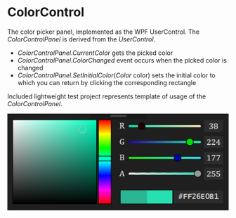 # ColorControl
The color picker panel, implemented as the WPF UserControl. 
The _ColorControlPanel_ is derived from the _UserControl_.  
  
- _ColorControlPanel.CurrentColor_ gets the picked color  
- _ColorControlPanel.ColorChanged_ event occurs when the picked color is changed  
- _ColorControlPanel.SetInitialColor_(_Color_ color) sets the initial color to which you can return by clicking the corresponding rectangle  
  
Included lightweight test project represents template of usage of the _ColorControlPanel_.  
  
![alt text](screen.png "screen")
